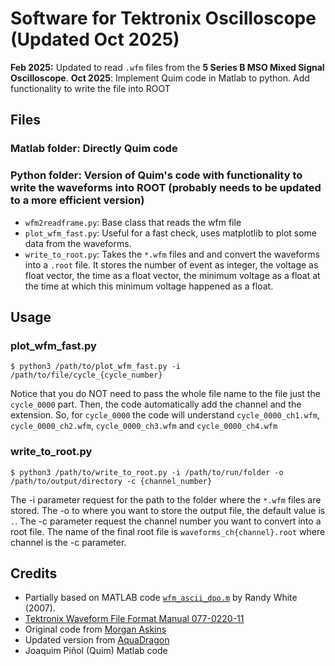 # Software for Tektronix Oscilloscope (Updated Oct 2025)

**Feb 2025:** Updated to read `.wfm` files from the **5 Series B MSO Mixed Signal Oscilloscope**.
**Oct 2025**: Implement Quim code in Matlab to python. Add functionality to write the file into ROOT 
## Files
### Matlab folder: Directly Quim code
### Python folder: Version of Quim's code with functionality to write the waveforms into ROOT (probably needs to be updated to a more efficient version)
- `wfm2readframe.py`: Base class that reads the wfm file
- `plot_wfm_fast.py`: Useful for a fast check, uses matplotlib to plot some data from the waveforms.
- `write_to_root.py`: Takes the `*.wfm` files and and convert the waveforms into a `.root` file. It stores the number of event as integer, the voltage as float vector, the time as a float vector, the minimum voltage as a float at the time at which this minimum voltage happened as a float.

## Usage
### plot_wfm_fast.py

```
$ python3 /path/to/plot_wfm_fast.py -i /path/to/file/cycle_{cycle_number}
```
Notice that you do NOT need to pass the whole file name to the file just the `cycle_0000` part. Then, the code automatically add the channel and the extension. So, for `cycle_0000` the code will understand `cycle_0000_ch1.wfm`, `cycle_0000_ch2.wfm`, `cycle_0000_ch3.wfm` and `cycle_0000_ch4.wfm`


### write_to_root.py
```
$ python3 /path/to/write_to_root.py -i /path/to/run/folder -o /path/to/output/directory -c {channel_number}
```

The -i parameter request for the path to the folder where the `*.wfm` files are stored. The -o to where you want to store the output file, the default value is `.`. The -c parameter request the channel number you want to convert into a root file. The name of the final root file is `waveforms_ch{channel}.root` where channel is the -c parameter.


## Credits
- Partially based on MATLAB code [`wfm_ascii_dpo.m`](https://www.mathworks.com/matlabcentral/fileexchange/14918-tektronix-wfm-file-reader) by Randy White (2007).
- [Tektronix Waveform File Format Manual 077-0220-11](https://download.tek.com/manual/Waveform-File-Format-Manual-077022011.pdf)
- Original code from [Morgan Askins](https://github.com/MorganAskins/tektronix_wfmreader)
- Updated version from [AquaDragon](https://github.com/AquaDragon/tektronix_wfm_reader)
- Joaquim Piñol (Quim) Matlab code

